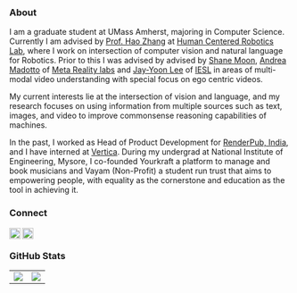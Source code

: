 ### About

I am a graduate student at UMass Amherst, majoring in Computer Science. Currently I am advised by <a href='https://hcr.cs.umass.edu/people/hzhang'>Prof. Hao Zhang</a> at <a href='https://hcr.cs.umass.edu'>Human Centered Robotics Lab</a>, where I work on intersection of computer vision and natural language for Robotics. Prior to this I was advised by advised by <a href=https://shanemoon.com/>Shane Moon</a>, <a href="https://andreamad8.github.io/">Andrea Madotto</a> of <a href="https://about.meta.com/realitylabs">Meta Reality labs</a> and <a href="https://leejayyoon.github.io/">Jay-Yoon Lee</a> of <a href="https://www.iesl.cs.umass.edu/">IESL</a> in areas of multi-modal video understanding with special focus on ego centric videos.

My current interests lie at the intersection of vision and language, and my research focuses on using information from multiple sources such as text, images, and video to improve commonsense reasoning capabilities of machines.

In the past, I worked as Head of Product Development for <a href='https://www.renderpub.com'>RenderPub, India</a>, and I have interned at <a href='https://www.vertica.com'>Vertica</a>. During my undergrad at National Institute of Engineering, Mysore, I co-founded Yourkraft a platform to manage and book musicians and Vayam (Non-Profit) a student run trust that aims to empowering people, with equality as the cornerstone and education as the tool in achieving it.

### Connect

<a href="https://www.linkedin.com/in/nsubramanya/">
  <img align="left" alt="Subramanya N's LinkedIn" width="20px" height="20px" src="https://cdn.icon-icons.com/icons2/1753/PNG/512/iconfinder-social-media-applications-14linkedin-4102586_113786.png" />
</a> 
<a href="https://twitter.com/subramanya1997">
  <img align="left" alt="Subramanya N's Twitter" width="20px" height="20px" src="https://cdn.icon-icons.com/icons2/1753/PNG/512/iconfinder-social-media-applications-6twitter-4102580_113802.png" />
</a>
<br/>

### GitHub Stats

<table class="center" style="width:100%;">
  <tr>
    <td align="center">
  <img align="center" src="https://github-readme-stats.vercel.app/api?username=subramanya1997&count_private=true&show_icons=true&theme=onedark&hide_border=true" />
    </td>
    <td align="center">
  <img align="center" src="https://github-readme-stats.vercel.app/api/top-langs/?username=subramanya1997&langs_count=10&layout=compact&theme=onedark&hide_border=true" />
</td>
  </tr>
</table>
